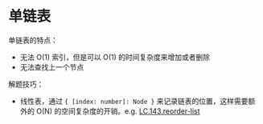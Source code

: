 # 单链表

单链表的特点：
- 无法 O(1) 索引，但是可以 O(1) 的时间复杂度来增加或者删除
- 无法查找上一个节点

解题技巧：
- 线性表，通过 `{ [index: number]: Node }` 来记录链表的位置，这样需要额外的 O(N) 的空间复杂度的开销。e.g. [LC.143.reorder-list](https://leetcode-cn.com/problems/reorder-list/description/)
